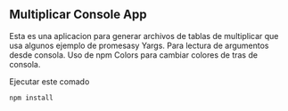 ## Multiplicar Console App

Esta es una aplicacion para generar archivos de tablas de multiplicar que usa algunos ejemplo de promesasy Yargs. 
Para lectura de argumentos desde consola. Uso de npm  Colors para cambiar colores de tras de consola.

Ejecutar este comado
````
npm install
